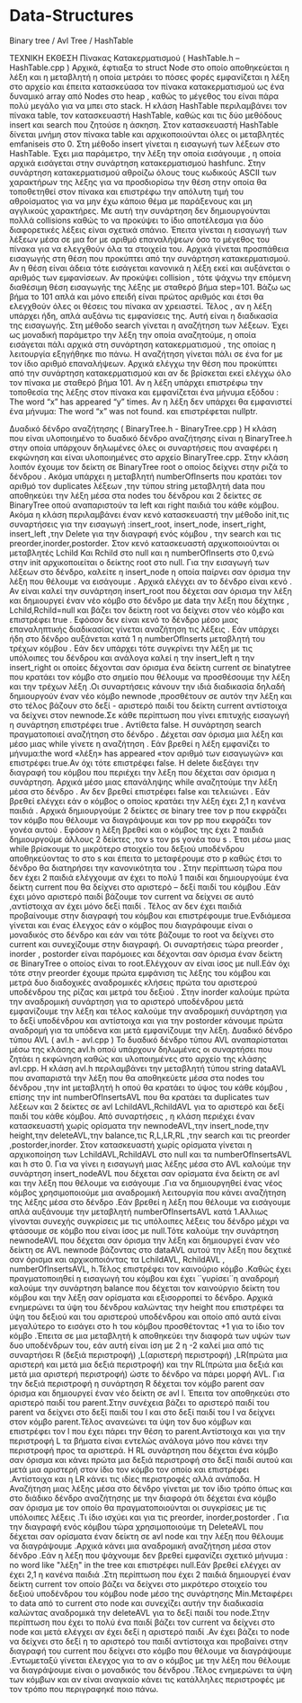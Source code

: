 # Data-Structures
Binary tree / Avl Tree / HashTable 

ΤΕΧΝΙΚΗ ΕΚΘΕΣΗ
Πίνακας Κατακερματισμού ( HashTable.h – HashTable.cpp )
Αρχικά, έφτιαξα το struct Node στο οποίο αποθηκεύεται η λέξη και η μεταβλητή η οποία μετράει το πόσες φορές εμφανίζεται η λέξη στο αρχείο και έπειτα κατασκεύασα τον πίνακα κατακερματισμού ως ένα δυναμικό array από Nodes στο heap ,  καθώς το μέγεθος του είναι πάρα πολύ μεγάλο για να μπει στο stack. 
Η κλάση HashTable περιλαμβάνει τον πίνακα table, τον κατασκευαστή HashTable, καθώς και τις δύο μεθόδους insert και search που ζητούσε η άσκηση.
Στον κατασκευαστή HashTable δίνεται μνήμη στον πίνακα table και αρχικοποιούνται όλες οι μεταβλητές emfaniseis στο 0.
Στη μέθοδο insert γίνεται η εισαγωγή των λέξεων στο HashTable. Έχει μια παράμετρο, την λέξη την οποία εισάγουμε , η οποία αρχικά εισάγεται στην συνάρτηση κατακερματισμού hashfunc. 
Στην συνάρτηση κατακερματισμού αθροίζω όλους τους κωδικούς ASCII των χαρακτήρων της λέξης για να προσδιορίσω την θέση στην οποία θα τοποθετηθεί στον πίνακα και επιστρέφω την απόλυτη τιμή του αθροίσματος για να μην έχω κάποιο θέμα με παράξενους και μη αγγλικούς χαρακτήρες. Με αυτή την συνάρτηση δεν δημιουργούνται πολλά collisions καθώς το να προκύψει το ίδιο αποτέλεσμα για δύο διαφορετικές λέξεις είναι σχετικά σπάνιο. 
Έπειτα γίνεται η εισαγωγή των λέξεων μέσα σε μια for με αριθμό επαναλήψεων όσο το μέγεθος του πίνακα για να ελεγχθούν όλα τα στοιχεία του. Αρχικά γίνεται προσπάθεια εισαγωγής στη θέση που προκύπτει από την συνάρτηση κατακερματισμού. Αν η θέση είναι άδεια τότε εισάγεται κανονικά η λέξη εκεί και αυξάνεται ο αριθμός των εμφανίσεων. Αν προκύψει collision , τότε ψάχνω την επόμενη διαθέσιμη θέση εισαγωγής της λέξης με σταθερό βήμα step=101. Βάζω ως βήμα το 101 απλά και μόνο επειδή είναι πρώτος αριθμός και έτσι θα ελεγχθούν όλες οι θέσεις του πίνακα αν χρειαστεί. Τέλος , αν η λέξη υπάρχει ήδη, απλά αυξάνω τις εμφανίσεις της. Αυτή είναι η διαδικασία της εισαγωγής.
Στη μέθοδο search γίνεται η αναζήτηση των λέξεων. Έχει ως μοναδική παράμετρο την λέξη την οποία αναζητούμε, η οποία εισάγεται πάλι αρχικά στη συνάρτηση κατακερματισμού , της οποίας η λειτουργία εξηγήθηκε πιο πάνω. 
Η αναζήτηση γίνεται πάλι σε ένα for με τον ίδιο αριθμό επαναλήψεων. Αρχικά ελέγχω την θέση που προκύπτει από την συνάρτηση κατακερματισμού και αν δε βρίσκεται εκεί ελέγχω όλο τον πίνακα με σταθερό βήμα 101. Αν η λέξη υπάρχει επιστρέφω την τοποθεσία της λέξης στον πίνακα και εμφανίζεται ένα μήνυμα εξόδου :
The word “x” has appeared “y” times.
Αν η λέξη δεν υπάρχει θα εμφανιστεί ένα μήνυμα:
The word “x” was not found.
και επιστρέφεται nullptr.


Δυαδικό δένδρο αναζήτησης  ( BinaryTree.h - BinaryTree.cpp ) 
Η κλάση που είναι υλοποιημένο το δυαδικό δένδρο αναζήτησης είναι η BinaryTree.h στην οποία υπάρχουν δηλωμένες  όλες οι συναρτήσεις που αναφέρει η εκφώνηση και είναι υλοποιημένες στο αρχείο BinaryTree.cpp.
Στην κλάση λοιπόν έχουμε τον δείκτη σε BinaryTree root ο οποίος δείχνει στην ριζά το δένδρου . Ακόμα υπάρχει η μεταβλητή numberOfInserts που κρατάει τον αριθμό τον duplicates λέξεων ,την τύπου string μεταβλητή data που αποθηκεύει την λέξη μέσα στα nodes του δένδρου και 2 δείκτες σε BinaryTree οπού αναπαριστούν τα left και right παιδιά του κάθε κόμβου.
Ακόμα η κλάση περιλαμβάνει έναν κενό κατασκευαστή την μέθοδο init,τις συναρτήσεις για την εισαγωγή :insert_root, insert_node, insert_right, insert_left ,την Delete για την διαγραφή ενός κόμβου , την search και τις preorder,inorder,postorder.
Στον κενό κατασκευαστή αρχικοποιούνται οι μεταβλητές Lchild Και Rchild στο null και η numberOfInserts στο 0,ενώ στην init αρχικοποιείται ο δείκτης root στο null.
Για την εισαγωγή των λέξεων στο δένδρο, καλείτε η insert_node η οποία παίρνει σαν όρισμα την λέξη που θέλουμε να εισάγουμε . Αρχικά ελέγχει αν το δένδρο είναι κενό . Αν είναι καλεί την συνάρτηση insert_root που δέχεται σαν όρισμα την λέξη και δημιουργεί έναν νέο κόμβο στο δένδρο με data την λέξη που δέχτηκε , Lchild,Rchild=null και βάζει τον δείκτη root να δείχνει στον νέο κόμβο και επιστρέφει true . Εφόσον δεν είναι κενό το δένδρο μέσο μιας επαναληπτικής διαδικασίας γίνεται αναζήτηση τις λέξεις . Εάν υπάρχει  ήδη στο δένδρο αυξάνεται κατά 1 η numberOfInserts μεταβλητή του τρέχων κόμβου . Εάν δεν υπάρχει τότε συγκρίνει την λέξη με τις υπόλοιπες του δένδρου και ανάλογα καλεί η την insert_left η την insert_right οι οποίες δέχονται σαν όρισμα ένα δείκτη current σε binatytree που κρατάει τον κόμβο στο σημείο που θέλουμε να προσθέσουμε την λέξη και την τρέχων λέξη .Οι συναρτήσεις κάνουν την ιδιά διαδικασία δηλαδή δημιουργούν έναν νέο κόμβο newnode ,προσθέτουν σε αυτόν την λέξη και στο τέλος βάζουν στο δεξί - αριστερό παιδί του δείκτη current αντίστοιχα να δείχνει στον newnode.Σε κάθε περίπτωση που γίνει επιτυχής εισαγωγή η συνάρτηση επιστρέφει true . Αντίθετα false.
Η συνάρτηση search πραγματοποιεί αναζήτηση στο δένδρο . Δέχεται σαν όρισμα μια λέξη και μέσο μιας while γίνετε η αναζήτηση . Εάν βρεθεί η λέξη εμφανίζει το μήνυμα:the word «λέξη» has appeared «τον αριθμό των εισαγωγών» και επιστρέφει true.Αν όχι τότε επιστρέφει false.
H delete διεξάγει την διαγραφή του κόμβου που περιέχει την λέξη που δέχεται σαν όρισμα η συνάρτηση. Αρχικά μέσο μιας επανάληψης while αναζητούμε την λέξη μέσα στο δένδρο . Αν δεν βρεθεί επιστρέφει false και τελειώνει . Εάν βρεθεί ελέγχει εάν ο κόμβος ο οποίος κρατάει την λέξη έχει 2,1 η κανένα παιδιά . Αρχικά δημιουργούμε 2 δείκτες σε binary tree τον p που εκφράζει τον κόμβο που θέλουμε να διαγράψουμε και τον pp που εκφράζει τον γονέα αυτού . Εφόσον η λέξη βρεθεί και ο κόμβος της έχει 2 παιδιά δημιουργούμε άλλους 2 δείκτες ,τον s τον ps γονέα του s . Έτσι μέσω μιας while βρίσκουμε το μικρότερο στοιχείο του δεξιού υποδένδρου αποθηκεύοντας το στο s και έπειτα το μεταφέρουμε στο p καθώς έτσι το δένδρο θα διατηρήσει την κανονικότητα του . Στην περίπτωση τώρα που δεν έχει 2 παιδιά ελέγχουμε αν έχει το πολύ 1 παιδί και δημιουργούμε ένα δείκτη current που θα δείχνει στο αριστερό – δεξί παιδί του κόμβου .Εάν  έχει μόνο αριστερό παιδί βάζουμε τον current να δείχνει σε αυτό ,αντίστοιχα αν έχει μόνο δεξί παιδί . Τέλος αν δεν έχει παιδιά προβαίνουμε στην διαγραφή του κόμβου και επιστρέφουμε true.Ενδιάμεσα γίνεται και ένας έλεγχος εάν ο κόμβος που διαγράφουμε είναι ο μοναδικός στο δένδρο και εάν ναι τότε βάζουμε το root να δείχνει στο current και συνεχίζουμε στην διαγραφή.
Οι συναρτήσεις τώρα preorder ,  inorder  ,  postorder είναι παρόμοιες και δέχονται σαν όρισμα έναν δείκτη σε BinaryTree ο οποίος είναι το root.Ελέγχουν αν είναι ίσος με null.Εάν όχι τότε στην preorder έχουμε πρώτα εμφάνιση τις λέξης του κόμβου και μετρά δυο διαδοχικές αναδρομικές κλήσεις πρώτα του αριστερού υποδένδρου της ρίζας και μετρά του δεξιού . Στην inorder καλούμε πρώτα την αναδρομική συνάρτηση για το αριστερό υποδένδρου μετά εμφανίζουμε την λέξη και τέλος καλούμε την αναδρομική συνάρτηση για το δεξί υποδένδρου και αντίστοιχα και για την postorder κάνουμε πρώτα αναδρομή για τα υπόδενα και μετά εμφανίζουμε την λέξη.
Δυαδικό δένδρο τύπου AVL  ( avl.h - avl.cpp )
Το δυαδικό δένδρο τύπου AVL αναπαρίσταται μέσω της κλάσης avl.h οπού υπάρχουν δηλωμένες οι συναρτήσει που ζητάει η εκφώνηση καθώς και υλοποιημένες στο αρχείο της κλάσης avl.cpp.
H κλάση avl.h περιλαμβάνει την μεταβλητή τύπου string dataAVL που αναπαριστά την λέξη που θα αποθηκεύετε μέσα στα nodes του δένδρου ,την int μεταβλητή h οπού θα κρατάει το ύψος του κάθε κόμβου , επίσης την int numberOfInsertsAVL που θα κρατάει τα duplicates των λέξεων και 2 δείκτες σε avl LchildAVL,RchildAVL για το αριστερό και δεξί παιδί του κάθε κόμβου.
Από συναρτήσεις , η κλάση περιέχει έναν κατασκευαστή χωρίς ορίσματα την newnodeAVL,την insert_node,την height,την deleteAVL,την balance,τις R,L,LR,RL ,την search και τις preorder ,postorder,inorder.
Στον κατασκευαστή χωρίς ορίσματα γίνεται η αρχικοποίηση των LchildAVL,RchildAVL στο null και τα numberOfInsertsAVL και h στο 0.
Για να γίνει η εισαγωγή μιας λέξης μέσα στο AVL καλούμε την συνάρτηση insert_nodeAVL που δέχεται σαν ορίσματα ένα δείκτη σε avl και την λέξη που θέλουμε να εισάγουμε  .Για να δημιουργηθεί ένας νέος κόμβος χρησιμοποιούμε μια αναδρομική λειτουργία που κάνει αναζήτηση της λέξης μέσα στο δένδρο .Εάν βρεθεί η λέξη που θέλουμε να εισάγουμε απλά αυξάνουμε την μεταβλητή numberOfInsertsAVL κατά 1.Αλλιως γίνονται συνεχής συγκρίσεις με τις υπόλοιπες λέξεις του δένδρο μέχρι να φτάσουμε σε κόμβο που είναι ίσος με null.Τότε καλούμε την συνάρτηση newnodeAVL που δέχεται σαν όρισμα την λέξη και δημιουργεί έναν νέο δείκτη σε AVL  newnode βάζοντας στο dataAVL αυτού την λέξη που δεχτικέ σαν όρισμα και αρχικοποιόντας τα LchildAVL, RchildAVL , numberOfInsertsAVL, h.Τέλος επιστρέφει τον καινούριο κόμβο .Καθώς έχει πραγματοποιηθεί η εισαγωγή του κόμβου και έχει ΄΄γυρίσει΄΄η αναδρομή καλούμε την συνάρτηση balance που δέχεται τον καινούργιο δείκτη του κόμβου και την λέξη σαν ορίσματα και εξισορροπεί το δένδρο. Αρχικά ενημερώνει τα ύψη του δένδρου καλώντας την height που επιστρέφει τα ύψη του δεξιού και του αριστερού υποδένδρου και οποίο από αυτά είναι μεγαλύτερο το εισάγει στο h του κόμβου προσθέτοντας +1 για το ίδιο τον κόμβο .Έπειτα σε μια μεταβλητή k αποθηκεύει την διαφορά των υψών των δυο υποδένδρων του, εάν αυτή είναι ίση με 2 η -2 καλεί μια από τις συναρτήσει R (δεξιά περιστροφή) ,L(αριστερή περιστροφή) ,LR(πρώτα μια αριστερή και μετά μια δεξιά περιστροφή) και την RL(πρώτα μια δεξιά  και μετά μια αριστερή  περιστροφή) ώστε το δένδρο να πάρει μορφή AVL.
Για την δεξιά περιστροφή η συνάρτηση R δέχεται τον κόμβο parent σαν όρισμα και δημιουργεί έναν νέο δείκτη σε avl l. Έπειτα τον αποθηκεύει στο αριστερό παιδί του parent.Στην συνέχεια βάζει το αριστερό παιδί του parent να δείχνει στο δεξί παιδί του l και στο δεξί παιδί του l να δείχνει στον κόμβο parent.Τέλος ανανεώνει τα ύψη τον δυο κόμβων και επιστρέφει τον l που έχει πάρει την θέση το parent.Αντίστοιχα και για την περιστροφή L τα βήματα είναι εντελώς ανάλογα μόνο που κάνει την περιστροφή προς τα αριστερά.
Η RL συνάρτηση  που δέχεται ένα κόμβο σαν όρισμα και κάνει πρώτα μια δεξιά περιστροφή στο δεξί παιδί αυτού και μετά μια αριστερή στον ίδιο τον κόμβο τον οποίο και επιστρέφει .Αντίστοιχα και η LR κάνει τις ιδίες περιστροφές αλλά ανάποδα.
Η Αναζήτηση μιας λέξης μέσα στο δένδρο γίνεται με τον ίδιο τρόπο όπως και στο διάδικο δένδρο αναζήτησης με την διαφορά ότι δέχεται ένα κόμβο σαν όρισμα με τον οποίο θα πραγματοποιούνται οι συγκρίσεις με τις υπόλοιπες λέξεις .Τι ίδιο ισχύει και για τις preorder, inorder,postorder .
Για την διαγραφή ενός κόμβου τώρα χρησιμοποιούμε τη DeleteAVL που δέχεται σαν ορίσματα έναν δείκτη σε avl node και την λέξη που θέλουμε να διαγράψουμε .Αρχικά κάνει μια αναδρομική αναζήτηση μέσα στον δένδρο .Εάν η λέξη που ψάχνουμε δεν βρεθεί εμφανίζει σχετικό μήνυμα : no word like "λέξη" in the tree και επιστρέφει null.Εάν βρεθεί ελέγχει αν έχει 2,1 η κανένα παιδιά .Στη περίπτωση που έχει 2 παιδιά δημιουργεί έναν δείκτη current τον οποίο βάζει να δείχνει στο μικρότερο στοιχείο του δεξιού υποδένδρου του κόμβου node μέσο της συνάρτησης Min.Μεταφέρει το data από το current στο node και συνεχίζει αυτήν την διαδικασία καλώντας αναδρομικά την deleteAVL για το δεξί παιδί του node.Στην περίπτωση που έχει το πολύ ένα παιδί βάζει τον current να δείχνει στο node και μετά ελέγχει αν έχει δεξί η αριστερό παιδί .Αν έχει βάζει το node να δείχνει στο δεξί η το αριστερό του παιδί αντίστοιχα και προβαίνει στην διαγραφή του current που δείχνει στο κόμβο που θέλουμε να διαγράψουμε .Εντωμεταξύ γίνεται έλεγχος για το αν ο κόμβος με την λέξη που θέλουμε να διαγράψουμε είναι ο μοναδικός του δένδρου .Τέλος ενημερώνει τα ύψη των κόμβων και αν είναι αναγκαίο κάνει τις κατάλληλες περιστροφές με τον τρόπο που περιγραφηκέ ποιο πάνω.

 
